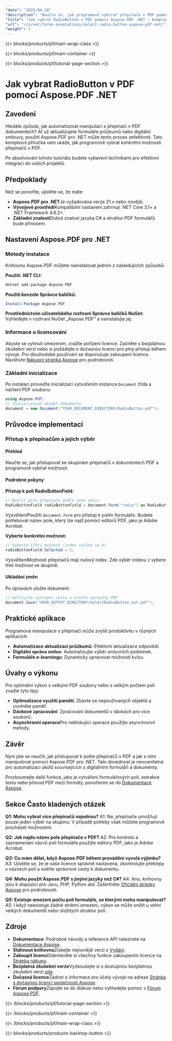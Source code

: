 ```yaml
---
"date": "2025-04-10"
"description": "Naučte se, jak programově vybírat přepínače v PDF pomocí Aspose.PDF pro .NET. Tato příručka se zabývá nastavením, příklady kódu a praktickými aplikacemi."
"title": "Jak vybrat RadioButton v PDF pomocí Aspose.PDF .NET – Komplexní průvodce"
"url": "/cs/net/forms-annotations/select-radio-button-aspose-pdf-net/"
"weight": 1
---
```


{{< blocks/products/pf/main-wrap-class >}}

{{< blocks/products/pf/main-container >}}

{{< blocks/products/pf/tutorial-page-section >}}


# Jak vybrat RadioButton v PDF pomocí Aspose.PDF .NET

## Zavedení

Hledáte způsob, jak automatizovat manipulaci s přepínači v PDF dokumentech? Ať už aktualizujete formuláře průzkumů nebo digitální smlouvy, použití Aspose.PDF pro .NET může tento proces zefektivnit. Tato komplexní příručka vám ukáže, jak programově vybrat konkrétní možnosti přepínačů v PDF.

Po absolvování tohoto tutoriálu budete vybaveni technikami pro efektivní integraci do vašich projektů.

## Předpoklady

Než se ponoříte, ujistěte se, že máte:
- **Aspose.PDF pro .NET**Je vyžadována verze 21.x nebo novější.
- **Vývojové prostředí**Kompatibilní nastavení zahrnují .NET Core 3.1+ a .NET Framework 4.6.2+.
- **Základní znalosti**Dobrá znalost jazyka C# a struktur PDF formulářů bude přínosem.

## Nastavení Aspose.PDF pro .NET

### Metody instalace

Knihovnu Aspose.PDF můžete nainstalovat jedním z následujících způsobů:

**Použití .NET CLI:**
```bash
dotnet add package Aspose.PDF
```

**Použití konzole Správce balíčků:**
```powershell
Install-Package Aspose.PDF
```

**Prostřednictvím uživatelského rozhraní Správce balíčků NuGet:**
Vyhledejte v rozhraní NuGet „Aspose.PDF“ a nainstalujte jej.

### Informace o licencování

Abyste se vyhnuli omezením, zvažte pořízení licence. Začněte s bezplatnou zkušební verzí nebo si požádejte o dočasnou licenci pro plný přístup během vývoje. Pro dlouhodobé používání se doporučuje zakoupení licence. Navštivte [Nákupní stránka Aspose](https://purchase.aspose.com/buy) pro podrobnosti.

### Základní inicializace

Po instalaci proveďte inicializaci vytvořením instance `Document` třída a načtení PDF souboru:

```csharp
using Aspose.Pdf;
// Inicializovat objekt dokumentu
document = new Document("YOUR_DOCUMENT_DIRECTORY/RadioButton.pdf");
```

## Průvodce implementací

### Přístup k přepínačům a jejich výběr

#### Přehled
Naučte se, jak přistupovat ke skupinám přepínačů v dokumentech PDF a programově vybírat možnosti.

#### Podrobné pokyny

**Přístup k poli RadioButtonField:**
```csharp
// Načíst pole přepínače podle jeho názvu
RadioButtonField radioButtonField = document.Form["radio"] as RadioButtonField;
```
*Vysvětlení*Použití `document.Form` pro přístup k polím formuláře. Budete potřebovat název pole, který lze najít pomocí editorů PDF, jako je Adobe Acrobat.

**Vyberte konkrétní možnost:**
```csharp
// Vyberte třetí možnost (index začíná na 0)
radioButtonField.Selected = 2;
```
*Vysvětlení*Možnosti přepínačů mají nulový index. Zde výběr indexu `2` vybere třetí možnost ve skupině.

#### Ukládání změn
Po úpravách uložte dokument:
```csharp
// Definujte výstupní cestu a uložte upravený PDF
document.Save("YOUR_OUTPUT_DIRECTORY/SelectRadioButton_out.pdf");
```

## Praktické aplikace

Programová manipulace s přepínači může zvýšit produktivitu v různých aplikacích:
- **Automatizace aktualizací průzkumů**: Efektivní aktualizace odpovědí.
- **Digitální správa smluv**: Automatizujte výběr smluvních podmínek.
- **Formuláře e-learningu**: Dynamicky upravovat možnosti kvízu.

## Úvahy o výkonu
Pro optimální výkon s velkými PDF soubory nebo s velkým počtem polí zvažte tyto tipy:
- **Optimalizace využití paměti**: Zbavte se nepoužívaných objektů a uvolněte paměť.
- **Dávkové zpracování**: Zpracování dokumentů v dávkách pro více souborů.
- **Asynchronní operace**Pro neblokující operace použijte asynchronní metody.

## Závěr
Nyní jste se naučili, jak přistupovat k polím přepínačů v PDF a jak s nimi manipulovat pomocí Aspose.PDF pro .NET. Tato dovednost je neocenitelná pro automatizaci úkolů souvisejících s digitálními formuláři a dokumenty.

Prozkoumejte další funkce, jako je vytváření formulářových polí, extrakce textu nebo převod PDF mezi formáty, ponořením se do [Dokumentace Aspose](https://reference.aspose.com/pdf/net/).

## Sekce Často kladených otázek

**Q1: Mohu vybrat více přepínačů najednou?**
A1: Ne, přepínače umožňují pouze jeden výběr na skupinu. V případě potřeby však můžete programově procházet možnostmi.

**Q2: Jak najdu název pole přepínače v PDF?**
A2: Pro kontrolu a zaznamenání názvů polí formuláře použijte editory PDF, jako je Adobe Acrobat.

**Q3: Co mám dělat, když Aspose.PDF během provádění vyvolá výjimku?**
A3: Ujistěte se, že je vaše licence správně nastavena, zkontrolujte překlepy v názvech polí a ověřte správnost cesty k dokumentu.

**Q4: Mohu použít Aspose.PDF s jinými jazyky než C#?**
A4: Ano, knihovny jsou k dispozici pro Javu, PHP, Python atd. Zaškrtněte [Oficiální stránky Aspose](https://www.aspose.com/) pro podrobnosti.

**Q5: Existuje omezení počtu polí formuláře, se kterými mohu manipulovat?**
A5: I když neexistuje žádné striktní omezení, výkon se může snížit u velmi velkých dokumentů nebo složitých struktur polí.

## Zdroje
- **Dokumentace**: Podrobné návody a reference API naleznete na [Dokumentace Aspose](https://reference.aspose.com/pdf/net/).
- **Stáhnout knihovnu**Získejte nejnovější verzi z [Vydání](https://releases.aspose.com/pdf/net/).
- **Zakoupit licenci**Odemkněte si všechny funkce zakoupením licence na [Stránka nákupu](https://purchase.aspose.com/buy).
- **Bezplatná zkušební verze**Vyzkoušejte si s dostupnou bezplatnou zkušební verzí [zde](https://releases.aspose.com/pdf/net/).
- **Dočasná licence**Žádost o informace pro účely vývoje na adrese [Stránka s dočasnou licencí společnosti Aspose](https://purchase.aspose.com/temporary-license/).
- **Fórum podpory**Zapojte se do diskusí nebo vyhledejte pomoc v [Fórum Aspose PDF](https://forum.aspose.com/c/pdf/10).

{{< /blocks/products/pf/tutorial-page-section >}}

{{< /blocks/products/pf/main-container >}}

{{< /blocks/products/pf/main-wrap-class >}}

{{< blocks/products/products-backtop-button >}}